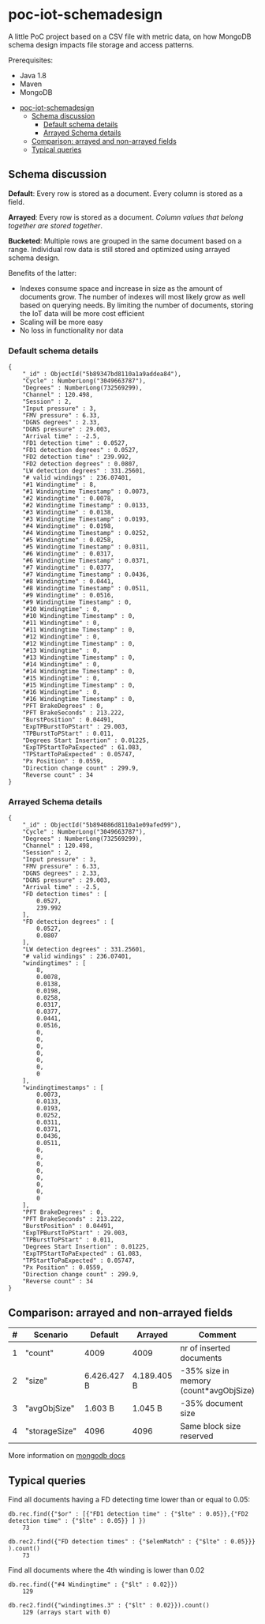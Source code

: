 # poc-iot-schemadesign

A little PoC project based on a CSV file with metric data, on how MongoDB schema design impacts file storage and access patterns.

Prerequisites:

- Java 1.8
- Maven
- MongoDB

<!-- TOC -->

- [poc-iot-schemadesign](#poc-iot-schemadesign)
  - [Schema discussion](#schema-discussion)
    - [Default schema details](#default-schema-details)
    - [Arrayed Schema details](#arrayed-schema-details)
  - [Comparison: arrayed and non-arrayed fields](#comparison-arrayed-and-non-arrayed-fields)
  - [Typical queries](#typical-queries)

<!-- /TOC -->

## Schema discussion

**Default**: Every row is stored as a document. Every column is stored as a field.

**Arrayed**: Every row is stored as a document. _Column values that belong together are stored together_.

**Bucketed**: Multiple rows are grouped in the same document based on a range. Individual row data is still stored and optimized using arrayed schema design.

Benefits of the latter:

- Indexes consume space and increase in size as the amount of documents grow. The number of indexes will most likely grow as well based on querying needs. By limiting the number of documents, storing the IoT data will be more cost efficient
- Scaling will be more easy
- No loss in functionality nor data

### Default schema details

    {
        "_id" : ObjectId("5b89347bd8110a1a9addea84"),
        "Cycle" : NumberLong("3049663787"),
        "Degrees" : NumberLong(732569299),
        "Channel" : 120.498,
        "Session" : 2,
        "Input pressure" : 3,
        "FMV pressure" : 6.33,
        "DGNS degrees" : 2.33,
        "DGNS pressure" : 29.003,
        "Arrival time" : -2.5,
        "FD1 detection time" : 0.0527,
        "FD1 detection degrees" : 0.0527,
        "FD2 detection time" : 239.992,
        "FD2 detection degrees" : 0.0807,
        "LW detection degrees" : 331.25601,
        "# valid windings" : 236.07401,
        "#1 Windingtime" : 8,
        "#1 Windingtime Timestamp" : 0.0073,
        "#2 Windingtime" : 0.0078,
        "#2 Windingtime Timestamp" : 0.0133,
        "#3 Windingtime" : 0.0138,
        "#3 Windingtime Timestamp" : 0.0193,
        "#4 Windingtime" : 0.0198,
        "#4 Windingtime Timestamp" : 0.0252,
        "#5 Windingtime" : 0.0258,
        "#5 Windingtime Timestamp" : 0.0311,
        "#6 Windingtime" : 0.0317,
        "#6 Windingtime Timestamp" : 0.0371,
        "#7 Windingtime" : 0.0377,
        "#7 Windingtime Timestamp" : 0.0436,
        "#8 Windingtime" : 0.0441,
        "#8 Windingtime Timestamp" : 0.0511,
        "#9 Windingtime" : 0.0516,
        "#9 Windingtime Timestamp" : 0,
        "#10 Windingtime" : 0,
        "#10 Windingtime Timestamp" : 0,
        "#11 Windingtime" : 0,
        "#11 Windingtime Timestamp" : 0,
        "#12 Windingtime" : 0,
        "#12 Windingtime Timestamp" : 0,
        "#13 Windingtime" : 0,
        "#13 Windingtime Timestamp" : 0,
        "#14 Windingtime" : 0,
        "#14 Windingtime Timestamp" : 0,
        "#15 Windingtime" : 0,
        "#15 Windingtime Timestamp" : 0,
        "#16 Windingtime" : 0,
        "#16 Windingtime Timestamp" : 0,
        "PFT BrakeDegrees" : 0,
        "PFT BrakeSeconds" : 213.222,
        "BurstPosition" : 0.04491,
        "ExpTPBurstToPStart" : 29.003,
        "TPBurstToPStart" : 0.011,
        "Degrees Start Insertion" : 0.01225,
        "ExpTPStartToPaExpected" : 61.083,
        "TPStartToPaExpected" : 0.05747,
        "Px Position" : 0.0559,
        "Direction change count" : 299.9,
        "Reverse count" : 34
    }

### Arrayed Schema details

    {
        "_id" : ObjectId("5b894086d8110a1e09afed99"),
        "Cycle" : NumberLong("3049663787"),
        "Degrees" : NumberLong(732569299),
        "Channel" : 120.498,
        "Session" : 2,
        "Input pressure" : 3,
        "FMV pressure" : 6.33,
        "DGNS degrees" : 2.33,
        "DGNS pressure" : 29.003,
        "Arrival time" : -2.5,
        "FD detection times" : [
            0.0527,
            239.992
        ],
        "FD detection degrees" : [
            0.0527,
            0.0807
        ],
        "LW detection degrees" : 331.25601,
        "# valid windings" : 236.07401,
        "windingtimes" : [
            8,
            0.0078,
            0.0138,
            0.0198,
            0.0258,
            0.0317,
            0.0377,
            0.0441,
            0.0516,
            0,
            0,
            0,
            0,
            0,
            0,
            0
        ],
        "windingtimestamps" : [
            0.0073,
            0.0133,
            0.0193,
            0.0252,
            0.0311,
            0.0371,
            0.0436,
            0.0511,
            0,
            0,
            0,
            0,
            0,
            0,
            0,
            0
        ],
        "PFT BrakeDegrees" : 0,
        "PFT BrakeSeconds" : 213.222,
        "BurstPosition" : 0.04491,
        "ExpTPBurstToPStart" : 29.003,
        "TPBurstToPStart" : 0.011,
        "Degrees Start Insertion" : 0.01225,
        "ExpTPStartToPaExpected" : 61.083,
        "TPStartToPaExpected" : 0.05747,
        "Px Position" : 0.0559,
        "Direction change count" : 299.9,
        "Reverse count" : 34
    }

## Comparison: arrayed and non-arrayed fields

| #   | Scenario      | Default     | Arrayed     | Comment                                 |
| --- | ------------- | ----------- | ----------- | --------------------------------------- |
| 1   | "count"       | 4009        | 4009        | nr of inserted documents                |
| 2   | "size"        | 6.426.427 B | 4.189.405 B | -35% size in memory (count\*avgObjSize) |
| 3   | "avgObjSize"  | 1.603 B     | 1.045 B     | -35% document size                      |
| 4   | "storageSize" | 4096        | 4096        | Same block size reserved                |

More information on [mongodb docs](https://docs.mongodb.com/manual/reference/command/collStats/#collstats-output)

## Typical queries

Find all documents having a FD detecting time lower than or equal to 0.05:

    db.rec.find({"$or" : [{"FD1 detection time" : {"$lte" : 0.05}},{"FD2 detection time" : {"$lte" : 0.05}} ] })
        73

    db.rec2.find({"FD detection times" : {"$elemMatch" : {"$lte" : 0.05}}} ).count()
        73

Find all documents where the 4th winding is lower than 0.02

    db.rec.find({"#4 Windingtime" : {"$lt" : 0.02}})
        129

    db.rec2.find({"windingtimes.3" : {"$lt" : 0.02}}).count()
        129 (arrays start with 0)
